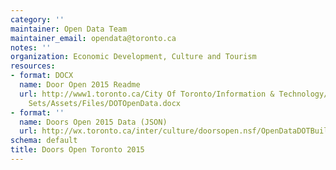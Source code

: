 ```yaml
---
category: ''
maintainer: Open Data Team
maintainer_email: opendata@toronto.ca
notes: ''
organization: Economic Development, Culture and Tourism
resources:
- format: DOCX
  name: Door Open 2015 Readme
  url: http://www1.toronto.ca/City Of Toronto/Information & Technology/Open Data/Data
    Sets/Assets/Files/DOTOpenData.docx
- format: ''
  name: Doors Open 2015 Data (JSON)
  url: http://wx.toronto.ca/inter/culture/doorsopen.nsf/OpenDataDOTBuilding.JSON?OpenPage
schema: default
title: Doors Open Toronto 2015
---
```

